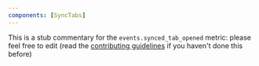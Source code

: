 ```yaml
---
components: [SyncTabs]
---
```


This is a stub commentary for the `events.synced_tab_opened` metric: please feel free to edit (read the
[contributing guidelines](https://github.com/mozilla/glean-annotations/blob/main/CONTRIBUTING.md)
if you haven't done this before)
